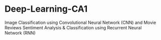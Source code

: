 # Deep-Learning-CA1
Image Classification using Convolutional Neural Network (CNN) and Movie Reviews Sentiment Analysis &amp; Classification using Recurrent Neural Network (RNN)
